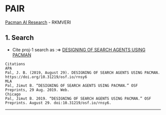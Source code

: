 # PAIR
[Pacman AI Research](http://ai.berkeley.edu/project_overview.html) - RKMVERI

## 1. Search  

* Cite proj-1 search as :=> [DESIGNING  OF SEARCH AGENTS USING  PACMAN](https://osf.io/rnsy6)

```
Citations
APA
Pal, J. B. (2019, August 29). DESIGNING OF SEARCH AGENTS USING PACMAN. https://doi.org/10.31219/osf.io/rnsy6
MLA
Pal, Jimut B. “DESIGNING OF SEARCH AGENTS USING PACMAN.” OSF Preprints, 29 Aug. 2019. Web.
Chicago
Pal, Jimut B. 2019. “DESIGNING OF SEARCH AGENTS USING PACMAN.” OSF Preprints. August 29. doi:10.31219/osf.io/rnsy6. 
```

***

